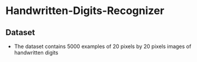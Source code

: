 # Handwritten-Digits-Recognizer

## Dataset
- The dataset contains 5000 examples of 20 pixels by 20 pixels images of handwritten digits
   

